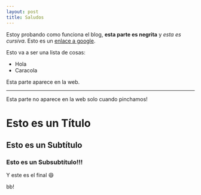 ```yaml
---
layout: post
title: Saludos
---
```


Estoy probando como funciona el blog, **esta parte es negrita** y *esta es cursiva*. Esto es un [enlace a google](https://google.com).

Esto va a ser una lista de cosas:
 * Hola
 * Caracola

Esta parte aparece en la web.

----

Esta parte no aparece en la web solo cuando pinchamos!


# Esto es un Título
## Esto es un Subtítulo
### Esto es un Subsubtítulo!!!

Y este es el final 😄

bb!
